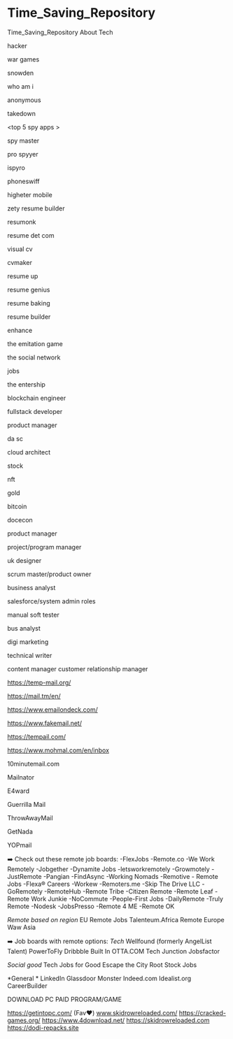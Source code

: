 # Time_Saving_Repository
Time_Saving_Repository About Tech

<best hacking movies for hacker>

hacker

war games

snowden

who am i

anonymous

takedown


<top 5 spy apps >

spy master

pro spyyer

ispyro

phoneswiff

higheter mobile

<Best sites to review your resume>

zety resume builder

resumonk

resume det com

visual cv

cvmaker

resume up

resume genius

resume baking

resume builder

enhance

<movies for programmers>

the emitation game

the social network

jobs

the entership

<highest pays tech jobs>

blockchain engineer

fullstack developer

product manager

da sc

cloud architect

<invest money>

stock

nft

gold

bitcoin

docecon

<roles that dont need codes>

product manager

project/program manager

uk designer

scrum master/product owner

business analyst

salesforce/system admin roles

manual soft tester

bus analyst

digi marketing 

technical writer

content manager customer relationship manager

<Temp Mails>

https://temp-mail.org/

https://mail.tm/en/

https://www.emailondeck.com/

https://www.fakemail.net/

https://tempail.com/

https://www.mohmal.com/en/inbox

10minutemail.com

Mailnator

E4ward

Guerrilla Mail

ThrowAwayMail

GetNada

YOPmail

➡️ Check out these remote job boards:
-FlexJobs
-Remote.co
-We Work Remotely
-Jobgether
-Dynamite Jobs
-letsworkremotely
-Growmotely
-JustRemote
-Pangian
-FindAsync
-Working Nomads
-Remotive - Remote Jobs
-Flexa® Careers
-Workew
-Remoters.me
-Skip The Drive LLC
-GoRemotely
-RemoteHub
-Remote Tribe
-Citizen Remote
-Remote Leaf
-Remote Work Junkie
-NoCommute
-People-First Jobs
-DailyRemote
-Truly Remote
-Nodesk
-JobsPresso
-Remote 4 ME
-Remote OK

*Remote based on region*
EU Remote Jobs
Talenteum.Africa
Remote Europe
Waw Asia

➡️ Job boards with remote options:
*Tech*
Wellfound (formerly AngelList Talent)
PowerToFly
Dribbble
Built In
OTTA.COM
Tech Junction
Jobsfactor

*Social good*
Tech Jobs for Good
Escape the City
Root Stock Jobs

*General *
LinkedIn
Glassdoor
Monster
Indeed.com
Idealist.org
CareerBuilder

DOWNLOAD PC PAID PROGRAM/GAME 

https://getintopc.com/ (Fav❤️)
www.skidrowreloaded.com/
https://cracked-games.org/
https://www.4download.net/
https://skidrowreloaded.com
https://dodi-repacks.site


